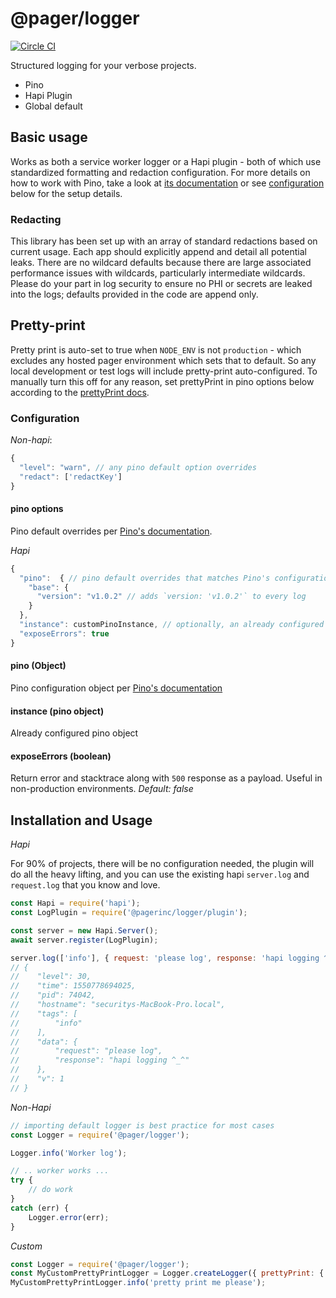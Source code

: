 # @pager/logger
[![Circle CI](https://circleci.com/gh/pagerinc/logger.svg?style=svg&circle-token=5d187ad739918f3029e28534e5bf046ece8120ae)](https://circleci.com/gh/pagerinc/logger)

Structured logging for your verbose projects.
- Pino
- Hapi Plugin
- Global default

## Basic usage

Works as both a service worker logger or a Hapi plugin - both of which use standardized formatting and redaction configuration. For more details on how to work with Pino, take a look at [its documentation](https://github.com/pinojs/pino) or see [configuration](#Configuration) below for the setup details.

### Redacting

This library has been set up with an array of standard redactions based on current usage. Each app should explicitly append and detail all potential leaks. There are no wildcard defaults because there are large associated performance issues with wildcards, particularly intermediate wildcards. Please do your part in log security to ensure no PHI or secrets are leaked into the logs; defaults provided in the code are append only.

## Pretty-print

Pretty print is auto-set to true when `NODE_ENV` is not `production` - which excludes any hosted pager environment which sets that to default. So any local development or test logs will include pretty-print auto-configured. To manually turn this off for any reason, set prettyPrint in pino options below according to the [prettyPrint docs](https://github.com/pinojs/pino-pretty#pino-pretty).

### Configuration

*Non-hapi*:
```javascript
{
  "level": "warn", // any pino default option overrides
  "redact": ['redactKey']
}
```

#### pino options
Pino default overrides per [Pino's documentation](https://github.com/pinojs/pino/blob/master/docs/api.md#options-object).

*Hapi*
```javascript
{
  "pino":  { // pino default overrides that matches Pino's configuration documentation
    "base": {
      "version": "v1.0.2" // adds `version: 'v1.0.2'` to every log
    }
  },
  "instance": customPinoInstance, // optionally, an already configured pino instance,
  "exposeErrors": true
}
```

#### pino (Object)
Pino configuration object per [Pino's documentation](https://github.com/pinojs/pino/blob/master/docs/api.md#options-object)

#### instance (pino object)
Already configured pino object

#### exposeErrors (boolean)
Return error and stacktrace along with `500` response as a payload. Useful in non-production environments.
_Default: false_

## Installation and Usage

*Hapi*

For 90% of projects, there will be no configuration needed, the plugin will do all the heavy lifting, and you can use the existing hapi `server.log` and `request.log` that you know and love.
```javascript
const Hapi = require('hapi');
const LogPlugin = require('@pagerinc/logger/plugin');

const server = new Hapi.Server();
await server.register(LogPlugin);

server.log(['info'], { request: 'please log', response: 'hapi logging ^_^' });
// {
//    "level": 30,
//    "time": 1550778694025,
//    "pid": 74042,
//    "hostname": "securitys-MacBook-Pro.local",
//    "tags": [
//        "info"
//    ],
//    "data": {
//        "request": "please log",
//        "response": "hapi logging ^_^"
//    },
//    "v": 1
// }
```

*Non-Hapi*
```javascript
// importing default logger is best practice for most cases
const Logger = require('@pager/logger');

Logger.info('Worker log');

// .. worker works ...
try {
    // do work
}
catch (err) {
    Logger.error(err);
}
```

*Custom*
```javascript
const Logger = require('@pager/logger');
const MyCustomPrettyPrintLogger = Logger.createLogger({ prettyPrint: { colorize: false } });
MyCustomPrettyPrintLogger.info('pretty print me please');
```
